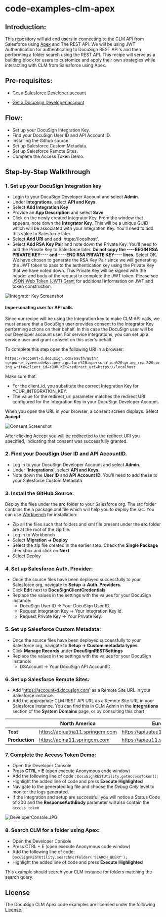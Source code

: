 # code-examples-clm-apex

## Introduction:
This repository will aid end users in connecting to the CLM API from Salesforce using [Apex](https://developer.salesforce.com/docs/atlas.en-us.apexcode.meta/apexcode/apex_intro_what_is_apex.htm) and The REST API.
We will be using JWT Authentication for authenticating to DocuSign REST API's and then performing a folder search using the REST API. This recipe will serve as a building block for users to customize and apply their own strategies while interacting with CLM from Salesforce using Apex.

## Pre-requisites:
- [Get a Salesforce Developer account](https://developer.salesforce.com/signup)

- [Get a DocuSign Developer account](https://go.docusign.com/o/sandbox)

##  Flow:
- Set up your DocuSign Integration Key.
- Find your DocuSign User ID and API Account ID.
- Installing the Github source.
- Set up Salesforce Custom Metadata.
- Set up Salesforce Remote Sites.
- Complete the Access Token Demo.

## Step-by-Step Walkthrough

  ### 1. Set up your DocuSign Integration key
  - Login to your DocuSign Developer Account and select **Admin**.
  - Under **Integrations**, select **API and Keys**.
  - Select **Add Integration Key**
  - Provide an **App Description** and select **Save**
  - Click on the newly created Integrator Key. From the window that appears, note down the **Integrator Key**. This will be a unique GUID which will be associated with your Integration Key. You'll need to add this value to Salesforce later.
  - Select **Add URI** and add 'https://localhost'.
  - Select **Add RSA Key Pair** and note down the Private Key.
  You'll need to add the Private Key to Salesforce later. **Do not copy the ----BEGIN RSA PRIVATE KEY---- and ----END RSA PRIVATE KEY---- lines**.
  Select OK.
  We have chosen to generate the RSA Key Pair since we will generating the JWT token to pass to the authentication key using the Private Key that we have noted down. This Private Key will be signed with the header and body of the request to complete the JWT token. Please see [JSON Web Token (JWT) Grant](https://developers.docusign.com/esign-rest-api/guides/authentication/oauth2-jsonwebtoken) for additional information on JWT and token construction.


 ![Integrator Key Screenshot](/images/IntegratorKey.PNG)

 #### Impersonating user for API calls
 Since our recipe will be using the Integration key to make CLM API calls, we must ensure that a DocuSign user provides consent to the Integrator Key performing actions on their behalf. In this case the DocuSign user will be our Developer account user. For service integrations, you can set up a service user and grant consent on this user's behalf.

 To complete this step open the following URI in a browser:

 `https://account-d.docusign.com/oauth/auth?response_type=code&scope=signature%20impersonation%20spring_read%20spring_write&client_id=YOUR_KEY&redirect_uri=https://localhost`

 Make sure that:
 - For the client_id, you substitute the correct Integration Key for YOUR_INTEGRATION_KEY.
 - The value for the redirect_uri parameter matches the redirect URI configured for the Integration Key in your DocuSign Developer Account.

 When you open the URL in your browser, a consent screen displays. Select **Accept**.

 ![Consent Screenshot](/images/Consent.PNG)

 After clicking Accept you will be redirected to the redirect URI you specified, indicating that consent was successfully granted.

  ### 2. Find your DocuSign User ID and API AccountID.
  - Log in to your DocuSign Developer Account and select **Admin**.
  - Under **'Integrations'**, select **API and Keys**.
  - Note down the **User ID** and **API Account ID**. You'll need to add these to your Salesforce Custom Metadata.

### 3. Install the GitHub Source:
Deploy the files under the **src** folder to your Salesforce org. The src folder contains the a package.xml file which will help you to deploy the src.
You can use [Workbench](https://workbench.developerforce.com/login.php) for installation:
- Zip all the files such that folders and xml file present under the **src** folder are at the root of the zip file.
- Log in to Workbench
- Select **Migration -> Deploy**
- Select the zip file created in the earlier step. Check the **Single Package** checkbox and click on **Next**
- Select Deploy



### 4. Set up Salesforce Auth. Provider:
- Once the source files have been deployed successfully to your Salesforce org, navigate to **Setup -> Auth. Providers**.
- Click **Edit** next to **DocuSignClientCredentials**
- Replace the values in the settings with the values for your DocuSign instance:
   - DocuSign User ID -> Your DocuSign User ID.
   - Request Integration Key -> Your Integration Key Id.
   - Request Private Key -> Your Private Key.

### 5. Set up Salesforce Custom Metadata:
- Once the source files have been deployed successfully to your Salesforce org, navigate to **Setup -> Custom metadata types**.
- Click **Manage Records** under **DocuSignRESTSettings**
- Replace the values in the settings with the values for your DocuSign instance:
   - DSAccount  -> Your DocuSign API AccountID.

### 6. Set up Salesforce Remote Sites:
- Add 'https://account-d.docusign.com' as a Remote Site URL in your Salesforce instance.
- Add the appropriate CLM REST API URL as a Remote Site URL in your Salesforce instance. You can find this in CLM Admin in the **Integrations** section of the **System Domains** page, or by consulting this chart:

|                | **North America**               | **Europe**                      |
|----------------|---------------------------------|---------------------------------|
| **Test**       | https://apiuatna11.springcm.com | https://apiuateu11.springcm.com |
| **Production** | https://apina11.springcm.com    | https://apieu11.springcm.com    |


### 7. Complete the Access Token Demo:
- Open the Developer Console
- Press **CTRL + E** (open execute Anonymous code window)
- Add the following line of code :
  `DocuSignRESTUtility.getAccessToken();`
- Highlight the added line of code and press **Execute Highlighted**
- Navigate to the generated log file and choose the *Debug Only* level to monitor the logs generated.
- If the integration and setup are successfull you will notice a Status Code of 200 and the **ResponseAuthBody** parameter will also contain the `access_token`

![DeveloperConsole.JPG](/images/DeveloperConsole.JPG)

### 8. Search CLM for a folder using Apex:
- Open the Developer Console
- Press CTRL + E (open execute Anonymous code window)
- Add the following line of code:
  `DocuSignRESTUtility.searchForFolder('SEARCH_QUERY');`
- Highlight the added line of code and press **Execute Highlighted**

This example should search your CLM instance for folders matching the search query.

## License

The DocuSign CLM Apex code examples are licensed under the following [License](LICENSE).
